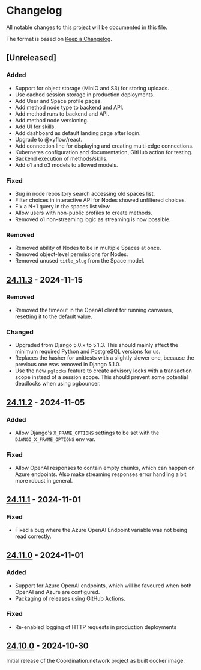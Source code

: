 # Changelog

All notable changes to this project will be documented in this file.

The format is based on [Keep a Changelog](https://keepachangelog.com/en/1.1.0/).

## [Unreleased]

### Added

- Support for object storage (MinIO and S3) for storing uploads.
- Use cached session storage in production deployments.
- Add User and Space profile pages.
- Add method node type to backend and API.
- Add method runs to backend and API.
- Add method node versioning.
- Add UI for skills.
- Add dashboard as default landing page after login.
- Upgrade to @xyflow/react.
- Add connection line for displaying and creating multi‑edge connections.
- Kubernetes configuration and documentation, GitHub action for testing.
- Backend execution of methods/skills.
- Add o1 and o3 models to allowed models.

### Fixed

- Bug in node repository search accessing old spaces list.
- Filter choices in interactive API for Nodes showed unfiltered choices.
- Fix a N+1 query in the spaces list view.
- Allow users with non-public profiles to create methods.
- Removed o1 non-streaming logic as streaming is now possible.

### Removed

- Removed ability of Nodes to be in multiple Spaces at once.
- Removed object-level permissions for Nodes.
- Removed unused `title_slug` from the Space model.

## [24.11.3] - 2024-11-15

### Removed

- Removed the timeout in the OpenAI client for running canvases, resetting it to the default value.

### Changed

- Upgraded from Django 5.0.x to 5.1.3. This should mainly affect the minimum required Python and
  PostgreSQL versions for us.
- Replaces the hasher for unittests with a slightly slower one, because the previous one was removed
  in Django 5.1.0.
- Use the new `pglocks` feature to create advisory locks with a transaction scope instead of a
  session scope. This should prevent some potential deadlocks when using pgbouncer.

## [24.11.2] - 2024-11-05

### Added

- Allow Django's `X_FRAME_OPTIONS` settings to be set with the `DJANGO_X_FRAME_OPTIONS` env var.

### Fixed

- Allow OpenAI responses to contain empty chunks, which can happen on Azure endpoints. Also make
  streaming responses error handling a bit more robust in general.

## [24.11.1] - 2024-11-01

### Fixed

- Fixed a bug where the Azure OpenAI Endpoint variable was not being read correctly.

## [24.11.0] - 2024-11-01

### Added

- Support for Azure OpenAI endpoints, which will be favoured when both OpenAI and Azure are
  configured.
- Packaging of releases using GitHub Actions.

### Fixed

- Re-enabled logging of HTTP requests in production deployments

## [24.10.0] - 2024-10-30

Initial release of the Coordination.network project as built docker image.

[24.11.3]: https://github.com/coordnet/coordnet/compare/v24.11.2...v24.11.3
[24.11.2]: https://github.com/coordnet/coordnet/compare/v24.11.1...v24.11.2
[24.11.1]: https://github.com/coordnet/coordnet/compare/v24.11.0...v24.11.1
[24.11.0]: https://github.com/coordnet/coordnet/compare/v24.10.0...v24.11.0
[24.10.0]: https://github.com/coordnet/coordnet/releases/tag/v24.10.0
